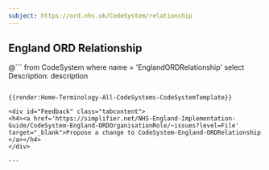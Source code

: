 ```yaml
---
subject: https://ord.nhs.uk/CodeSystem/relationship
---
```

## England ORD Relationship
@```
from
	CodeSystem
where
	name = 'EnglandORDRelationship'
select
	Description: description
```

{{render:Home-Terminology-All-CodeSystems-CodeSystemTemplate}}

<div id="Feedback" class="tabcontent">
<h4><a href='https://simplifier.net/NHS-England-Implementation-Guide/CodeSystem-England-ORDOrganisationRole/~issues?level=File' target="_blank">Propose a change to CodeSystem-England-ORDRelationship </a></h4>
</div>

---